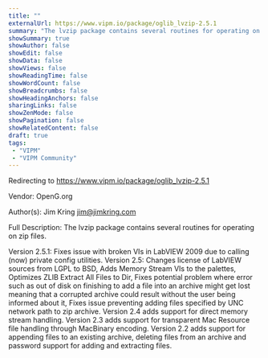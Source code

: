 ```yaml
---
title: ""
externalUrl: https://www.vipm.io/package/oglib_lvzip-2.5.1
summary: "The lvzip package contains several routines for operating on zip files."
showSummary: true
showAuthor: false
showEdit: false
showData: false
showViews: false
showReadingTime: false
showWordCount: false
showBreadcrumbs: false
showHeadingAnchors: false
sharingLinks: false
showZenMode: false
showPagination: false
showRelatedContent: false
draft: true
tags:
 - "VIPM"
 - "VIPM Community"
---
```


Redirecting to https://www.vipm.io/package/oglib_lvzip-2.5.1

Vendor: OpenG.org

Author(s): Jim Kring <jim@jimkring.com>
 
Full Description:
The lvzip package contains several routines for operating on zip files.

Version 2.5.1: Fixes issue with broken VIs in LabVIEW 2009 due to calling (now) private config utilities.
Version 2.5: Changes license of LabVIEW sources from LGPL to BSD, Adds Memory Stream VIs to the palettes, Optimizes ZLIB Extract All Files to Dir, Fixes potential problem where error such as out of disk on finishing to add a file into an archive might get lost meaning that a corrupted archive could result without the user being informed about it, Fixes issue preventing adding files specified by UNC network path to zip archive.
Version 2.4 adds support for direct memory stream handling.
Version 2.3 adds support for transparent Mac Resource file handling through MacBinary encoding.
Version 2.2 adds support for appending files to an existing archive, deleting files from an archive and password support for adding and extracting files.